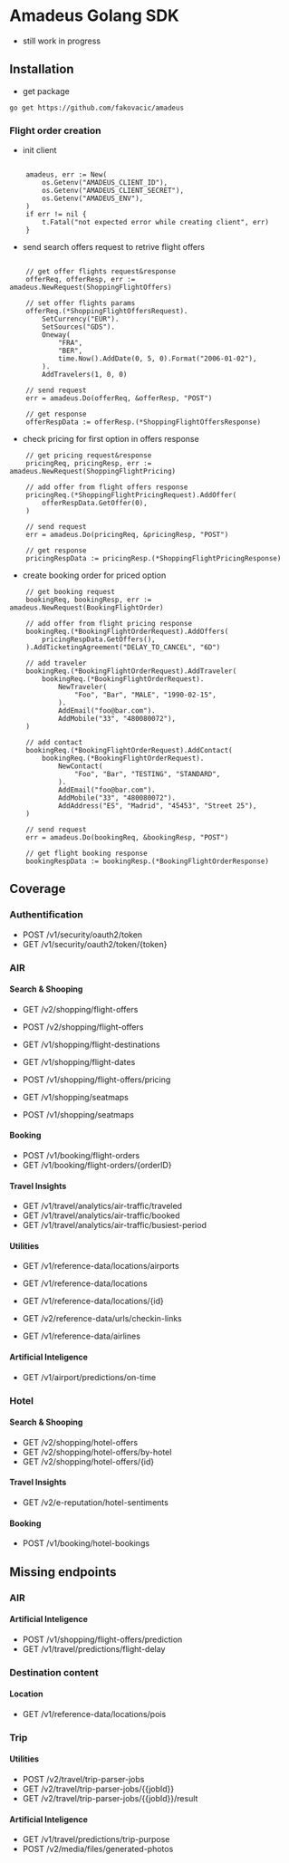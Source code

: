 # Amadeus Golang SDK

- still work in progress

## Installation

- get package 

```
go get https://github.com/fakovacic/amadeus
```

### Flight order creation

- init client

```

    amadeus, err := New(
        os.Getenv("AMADEUS_CLIENT_ID"),
        os.Getenv("AMADEUS_CLIENT_SECRET"),
        os.Getenv("AMADEUS_ENV"),
    )
    if err != nil {
        t.Fatal("not expected error while creating client", err)
    }

```

- send search offers request to retrive flight offers

```

    // get offer flights request&response
    offerReq, offerResp, err := amadeus.NewRequest(ShoppingFlightOffers)

    // set offer flights params
    offerReq.(*ShoppingFlightOffersRequest).
        SetCurrency("EUR").
        SetSources("GDS").
        Oneway(
            "FRA",
            "BER",
            time.Now().AddDate(0, 5, 0).Format("2006-01-02"),
        ).
        AddTravelers(1, 0, 0)

    // send request
    err = amadeus.Do(offerReq, &offerResp, "POST")

    // get response
    offerRespData := offerResp.(*ShoppingFlightOffersResponse)

```

- check pricing for first option in offers response


```
    // get pricing request&response
    pricingReq, pricingResp, err := amadeus.NewRequest(ShoppingFlightPricing)

    // add offer from flight offers response
    pricingReq.(*ShoppingFlightPricingRequest).AddOffer(
        offerRespData.GetOffer(0),
    )

    // send request
    err = amadeus.Do(pricingReq, &pricingResp, "POST")

    // get response
    pricingRespData := pricingResp.(*ShoppingFlightPricingResponse)

```

- create booking order for priced option

```
    // get booking request
    bookingReq, bookingResp, err := amadeus.NewRequest(BookingFlightOrder)

    // add offer from flight pricing response
    bookingReq.(*BookingFlightOrderRequest).AddOffers(
        pricingRespData.GetOffers(),
    ).AddTicketingAgreement("DELAY_TO_CANCEL", "6D")

    // add traveler
    bookingReq.(*BookingFlightOrderRequest).AddTraveler(
        bookingReq.(*BookingFlightOrderRequest).
            NewTraveler(
                "Foo", "Bar", "MALE", "1990-02-15",
            ).
            AddEmail("foo@bar.com").
            AddMobile("33", "480080072"),
    )

    // add contact
    bookingReq.(*BookingFlightOrderRequest).AddContact(
        bookingReq.(*BookingFlightOrderRequest).
            NewContact(
                "Foo", "Bar", "TESTING", "STANDARD",
            ).
            AddEmail("foo@bar.com").
            AddMobile("33", "480080072").
            AddAddress("ES", "Madrid", "45453", "Street 25"),
    )

    // send request
    err = amadeus.Do(bookingReq, &bookingResp, "POST")

    // get flight booking response
    bookingRespData := bookingResp.(*BookingFlightOrderResponse)

```


## Coverage

### Authentification

 * POST /v1/security/oauth2/token
 * GET  /v1/security/oauth2/token/{token}

### AIR

#### Search & Shooping

 * GET  /v2/shopping/flight-offers
 * POST /v2/shopping/flight-offers

 * GET  /v1/shopping/flight-destinations
 * GET  /v1/shopping/flight-dates

 * POST /v1/shopping/flight-offers/pricing

 * GET  /v1/shopping/seatmaps
 * POST /v1/shopping/seatmaps

#### Booking

 * POST /v1/booking/flight-orders
 * GET  /v1/booking/flight-orders/{orderID}
 
#### Travel Insights

 * GET /v1/travel/analytics/air-traffic/traveled
 * GET /v1/travel/analytics/air-traffic/booked
 * GET /v1/travel/analytics/air-traffic/busiest-period

#### Utilities

 * GET /v1/reference-data/locations/airports
 * GET /v1/reference-data/locations
 * GET /v1/reference-data/locations/{id}

 * GET /v2/reference-data/urls/checkin-links
 * GET /v1/reference-data/airlines

#### Artificial Inteligence

 * GET  /v1/airport/predictions/on-time

### Hotel

#### Search & Shooping

 * GET /v2/shopping/hotel-offers
 * GET /v2/shopping/hotel-offers/by-hotel
 * GET /v2/shopping/hotel-offers/{id}

#### Travel Insights

 * GET /v2/e-reputation/hotel-sentiments

#### Booking

 * POST /v1/booking/hotel-bookings

## Missing endpoints

### AIR

#### Artificial Inteligence

 * POST /v1/shopping/flight-offers/prediction
 * GET  /v1/travel/predictions/flight-delay

### Destination content

#### Location

 * GET /v1/reference-data/locations/pois

### Trip

#### Utilities

 * POST /v2/travel/trip-parser-jobs
 * GET  /v2/travel/trip-parser-jobs/{{jobId}}
 * GET  /v2/travel/trip-parser-jobs/{{jobId}}/result

#### Artificial Inteligence

* GET  /v1/travel/predictions/trip-purpose
* POST /v2/media/files/generated-photos

